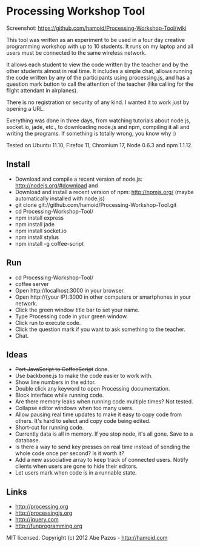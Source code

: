 # Processing Workshop Tool

Screenshot: https://github.com/hamoid/Processing-Workshop-Tool/wiki

This tool was written as an experiment to be used in a four day creative programming workshop with up to 10 students. It runs on my laptop and all users must be connected to the same wireless network.

It allows each student to view the code written by the teacher and by the other students almost in real time. It includes a simple chat, allows running the code written by any of the participants using processing.js, and has a question mark button to call the attention of the teacher (like calling for the flight attendant in airplanes).

There is no registration or security of any kind. I wanted it to work just by opening a URL.

Everything was done in three days, from watching tutorials about node.js, socket.io, jade, etc., to downloading node.js and npm, compiling it all and writing the programs. If something is totally wrong, you know why :)

Tested on Ubuntu 11.10, Firefox 11, Chromium 17, Node 0.6.3 and npm 1.1.12.

## Install
* Download and compile a recent version of node.js: http://nodejs.org/#download and
* Download and install a recent version of npm: http://npmjs.org/ (maybe automatically installed with node.js)
* git clone git://github.com/hamoid/Processing-Workshop-Tool.git
* cd Processing-Workshop-Tool/
* npm install express
* npm install jade
* npm install socket.io
* npm install stylus
* npm install -g coffee-script

## Run
* cd Processing-Workshop-Tool/
* coffee server
* Open http://localhost:3000 in your browser.
* Open http://{your IP}:3000 in other computers or smartphones in your network.
* Click the green window title bar to set your name.
* Type Processing code in your green window.
* Click run to execute code.
* Click the question mark if you want to ask something to the teacher.
* Chat.

## Ideas
* ~~Port JavaScript to CoffeeScript~~ done.
* Use backbone.js to make the code easier to work with.
* Show line numbers in the editor.
* Double click any keyword to open Processing documentation.
* Block interface while running code.
* Are there memory leaks when running code multiple times? Not tested.
* Collapse editor windows when too many users.
* Allow pausing real time updates to make it easy to copy code from others. It's hard to select and copy code being edited.
* Short-cut for running code.
* Currently data is all in memory. If you stop node, it's all gone. Save to a database.
* Is there a way to send key presses on real time instead of sending the whole code once per second? Is it worth it?
* Add a new associative array to keep track of connected users. Notify clients when users are gone to hide their editors.
* Let users mark when code is in a runnable state.

## Links
* http://processing.org
* http://processingjs.org
* http://jquery.com
* http://funprogramming.org

MIT licensed. Copyright (c) 2012 Abe Pazos - http://hamoid.com
